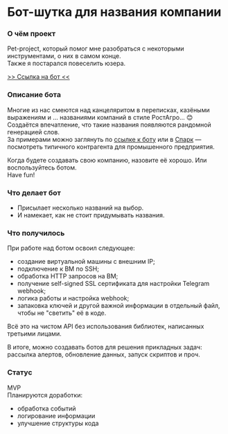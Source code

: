 # Бот-шутка для названия компании

### О чём проект
Pet-project, который помог мне разобраться с некоторыми инструментами, о них в самом конце.  
Также я постарался повеселить юзера.

[>> Ссылка на бот <<](https://t.me/silly_naming_bot)

### Описание бота
Многие из нас смеются над канцеляритом в переписках, казёными выражениям и ... названиями компаний в стиле РостАгро... 😊  
Создаётся впечатление, что такие названия появляются рандомной генерацией слов.  
За примерами можно заглянуть по [ссылке к боту](https://t.me/silly_naming_bot) или в [Спарк](https://spark-interfax.ru/) — посмотреть типичного контрагента для промышенного предприятия.

Когда будете создавать свою компанию, назовите её хорошо. Или воспользуйтесь ботом.  
Have fun!

### Что делает бот
- Присылает несколько названий на выбор.  
- И намекает, как не стоит придумывать названия.

### Что получилось
При работе над ботом освоил следующее:
- создание виртуальной машины с внешним IP;
- подключение к ВМ по SSH;
- обработка HTTP запросов на ВМ;
- получение self-signed SSL сертификата для настройки Telegram webhook;
- логика работы и настройка webhook;
- запаковка ключей и другой важной информации в отдельный файл, чтобы не "светить" её в коде.

Всё это на чистом API без использования библиотек, написанных третьими лицами.  

В итоге, можно создавать ботов для решения прикладных задач: рассылка алертов, обновление данных, запуск скриптов и проч.

### Статус
MVP  
Планируются доработки:
- обработка событий
- логирование информации
- улучшение структуры кода
